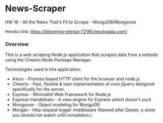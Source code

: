 # News-Scraper
HW 18 - All the News That's Fit to Scrape - MongoDB/Mongoose

Heroku link: https://blooming-retreat-72195.herokuapp.com/

### Overview

This is a web scraping Node.js application that scrapes data from a website using the Cheerio Node Package Manager. 

Technologies used in this application:
* Axios - Promise based HTTP client for the browser and node.js
* Cheerio - Fast, flexible & lean implementation of core jQuery designed specifically for the server.
* Express - Minimalist Web Framework for Node.js
* Express-Handlebars - A view engine for Express *which doesn't suck*
* Mongoose - Object modeling for MongoDB
* Morgan - Http request logger middleware (Named after Dexter, a show you should not watch until completion.)

